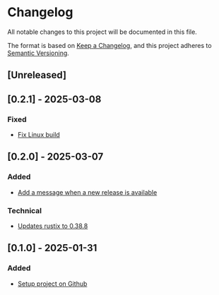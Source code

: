 # Changelog

All notable changes to this project will be documented in this file.

The format is based on [Keep a Changelog](https://keepachangelog.com/en/1.1.0/),
and this project adheres to [Semantic Versioning](https://semver.org/spec/v2.0.0.html).

## [Unreleased]

## [0.2.1] - 2025-03-08

### Fixed

- [Fix Linux build]()


## [0.2.0] - 2025-03-07

### Added

- [Add a message when a new release is available](https://github.com/MaximeMorille/changelog-manager/issues/6)

### Technical

- [Updates rustix to 0.38.8](https://github.com/MaximeMorille/changelog-manager/security/dependabot/3)


## [0.1.0] - 2025-01-31

### Added

- [Setup project on Github](https://github.com/MaximeMorille/changelog-manager/issues/2)

